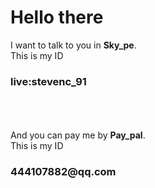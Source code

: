 
# Hello there
I want to talk to you in <b>Sky_pe</b>.<br/>
This is my ID <br/>
<h3>live:stevenc_91</h3><br/>
<br/><br/>
And you can pay me by <b>Pay_pal</b>.<br/>
This is my ID <br/>
<h3>444107882@qq.com</h3><br/>
<br/><br/>
